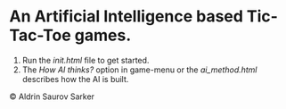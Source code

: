 # An Artificial Intelligence based Tic-Tac-Toe games.


1. Run the *_init_.html* file to get started.
2. The *How AI thinks?* option in game-menu or the *ai_method.html* describes how the AI is built.

© Aldrin Saurov Sarker
